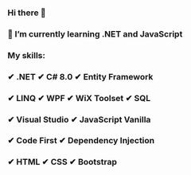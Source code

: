 ### Hi there 👋
### 🌱 I’m currently learning .NET and JavaScript
### My skills:
### ✔ .NET ✔ C# 8.0 ✔ Entity Framework 
### ✔ LINQ ✔ WPF ✔ WiX Toolset ✔ SQL
### ✔ Visual Studio ✔ JavaScript Vanilla
### ✔ Code First ✔ Dependency Injection
### ✔ HTML ✔ CSS ✔ Bootstrap



<!--
**patrykj369/patrykj369** is a ✨ _special_ ✨ repository because its `README.md` (this file) appears on your GitHub profile.

Here are some ideas to get you started:

- 🔭 I’m currently working on ...
- 🌱 I’m currently learning ...
- 👯 I’m looking to collaborate on ...
- 🤔 I’m looking for help with ...
- 💬 Ask me about ...
- 📫 How to reach me: ...
- 😄 Pronouns: ...
- ⚡ Fun fact: ...
-->

